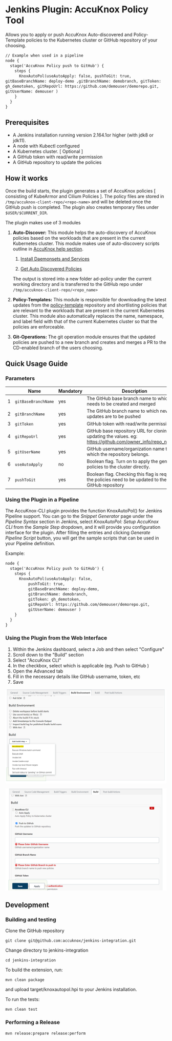 # Jenkins Plugin: AccuKnox Policy Tool

Allows you to apply or push AccuKnox Auto-discovered and Policy-Template policies to the Kubernetes cluster or GitHub repository of your choosing.

```
// Example when used in a pipeline
node {
  stage('AccuKnox Policy push to GitHub') {
    steps {           
      KnoxAutoPol(useAutoApply: false, pushToGit: true, gitBaseBranchName: deploy-demo ,gitBranchName: demobranch, gitToken: gh_demotoken, gitRepoUrl: https://github.com/demouser/demorepo.git, gitUserName: demouser )
    }
  }
}
```

## Prerequisites

-   A Jenkins installation running version 2.164.1or higher (with jdk8 or jdk11).
-   A node with Kubectl configured    
-   A Kubernetes cluster. [ Optional ]    
-   A GitHub token with read/write permission    
-   A GitHub repository to update the policies
    

## How it works

Once the build starts, the plugin generates a set of AccuKnox policies [ consisting of KubeArmor and Cilium Policies ]. The policy files are stored in `/tmp/accuknox-client-repo/<repo-name>` and will be deleted once the GitHub push is completed. The plugin also creates temporary files under `$USER/$CURRENT_DIR`.

The plugin makes use of 3 modules

1.  **Auto-Discover:** This module helps the auto-discovery of AccuKnox policies based on the workloads that are present in the current Kubernetes cluster. This module makes use of auto-discovery scripts outline in  [AccuKnox help section](https://help.accuknox.com/).
    
    1.  [Install Daemonsets and Services](https://help.accuknox.com/open-source/quick_start_guide/#2-install-daemonsets-and-services)
        
    2.  [Get Auto Discovered Policies](https://help.accuknox.com/open-source/quick_start_guide/#4-get-auto-discovered-policies)
        
    
    The output is stored into a new folder ad-policy under the current working directory and is transferred to the GitHub repo under `/tmp/accuknox-client-repo/<repo_name>`
    
2.  **Policy-Templates:** This module is responsible for downloading the latest updates from the [policy-template](https://github.com/kubearmor/policy-templates) repository and shortlisting policies that are relevant to the workloads that are present in the current Kubernetes cluster. This module also automatically replaces the name, namespace, and label field with that of the current Kubernetes cluster so that the policies are enforceable.
    
3.  **Git-Operations:** The git operation module ensures that the updated policies are pushed to a new branch and creates and merges a PR to the CD-enabled branch of the users choosing.
    

## Quick Usage Guide

### Parameters

| | Name | Mandatory | Description |
|--|--|--|--|
| 1 | `gitBaseBranchName` | yes | The GitHub base branch name to which PR needs to be created and merged |
| 2 | `gitBranchName` | yes | The GitHub branch name to which new updates are to be pushed |
| 3| `gitToken` | yes | GitHub token with read/write permission |
| 4 | `gitRepoUrl` | yes | GitHub base repository URL for cloning and updating the values. eg: https://github.com/owner_info/repo_name.git |
| 5 | `gitUserName` | yes | GitHub username/organization name to which the repository belongs. |
| 6 | `useAutoApply` | no | Boolean flag. Turn on to apply the generated policies to the cluster directly. |
| 7 | `pushToGit` | yes | Boolean flag. Checking this flag is required if the policies need to be updated to the GitHub repository |

### Using the Plugin in a Pipeline

The AccuKnox-CLI plugin provides the function KnoxAutoPol() for Jenkins Pipeline support. You can go to the _Snippet Generator_ page under the _Pipeline Syntax_ section in Jenkins, select _KnoxAutoPol: Setup AccuKnox CLI_ from the _Sample Step_ dropdown, and it will provide you configuration interface for the plugin. After filling the entries and clicking _Generate Pipeline Script_ button, you will get the sample scripts that can be used in your Pipeline definition.

Example:

```
node {
  stage('AccuKnox Policy push to GitHub') {
    steps {           
      KnoxAutoPol(useAutoApply: false, 
          pushToGit: true, 
          gitBaseBranchName: deploy-demo, 
          gitBranchName: demobranch, 
          gitToken: gh_demotoken, 
          gitRepoUrl: https://github.com/demouser/demorepo.git, 
          gitUserName: demouser )
    }
  }
}
```

### Using the Plugin from the Web Interface

1.  Within the Jenkins dashboard, select a Job and then select "Configure"    
2.  Scroll down to the "Build" section    
3.  Select "AccuKnox CLI"    
4.  In the checkbox, select which is applicable (eg. Push to GitHub )    
5.  Open the Advanced tab    
6.  Fill in the necessary details like GitHub username, token, etc    
7.  Save
    
![Build section](./images/build-section.png)

![Update plugin parameters](./images/plugin-parameters.png)

## Development

### Building and testing

Clone the GitHub repository

```
git clone git@github.com:accuknox/jenkins-integration.git
```

Change directory to jenkins-integration

```
cd jenkins-integration
```

To build the extension, run:

```
mvn clean package
```

and upload target/knoxautopol.hpi to your Jenkins installation.

To run the tests:

```
mvn clean test
```

### Performing a Release

```
mvn release:prepare release:perform
```

